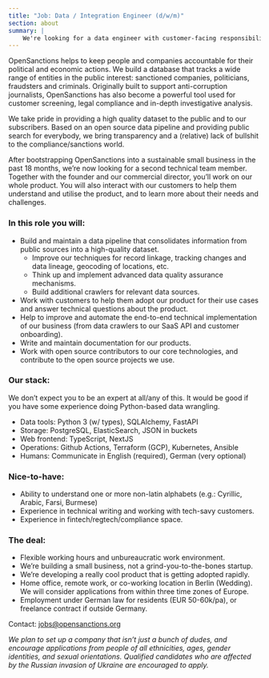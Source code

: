 ```yaml
---
title: "Job: Data / Integration Engineer (d/w/m)"
section: about
summary: |
    We're looking for a data engineer with customer-facing responsibilities.
---
```


OpenSanctions helps to keep people and companies accountable for their political and economic actions. We build a database that tracks a wide range of entities in the public interest: sanctioned companies, politicians, fraudsters and criminals. Originally built to support anti-corruption journalists, OpenSanctions has also become a powerful tool used for customer screening, legal compliance and in-depth investigative analysis. 

We take pride in providing a high quality dataset to the public and to our subscribers. Based on an open source data pipeline and providing public search for everybody, we bring transparency and a (relative) lack of bullshit to the compliance/sanctions world.

After bootstrapping OpenSanctions into a sustainable small business in the past 18 months, we’re now looking for a second technical team member. Together with the founder and our commercial director, you’ll work on our whole product. You will also interact with our customers to help them understand and utilise the product, and to learn more about their needs and challenges.

### In this role you will:

- Build and maintain a data pipeline that consolidates information from public sources into a high-quality dataset.
    - Improve our techniques for record linkage, tracking changes and data lineage, geocoding of locations, etc.
    - Think up and implement advanced data quality assurance mechanisms.
    - Build additional crawlers for relevant data sources.
- Work with customers to help them adopt our product for their use cases and answer technical questions about the product.
- Help to improve and automate the end-to-end technical implementation of our business (from data crawlers to our SaaS API and customer onboarding).
- Write and maintain documentation for our products.
- Work with open source contributors to our core technologies, and contribute to the open source projects we use.

### Our stack:

We don’t expect you to be an expert at all/any of this. It would be good if you have some experience doing Python-based data wrangling.

- Data tools: Python 3 (w/ types), SQLAlchemy, FastAPI
- Storage: PostgreSQL, ElasticSearch, JSON in buckets
- Web frontend: TypeScript, NextJS
- Operations: Github Actions, Terraform (GCP), Kubernetes, Ansible
- Humans: Communicate in English (required), German (very optional)

### Nice-to-have:

- Ability to understand one or more non-latin alphabets (e.g.: Cyrillic, Arabic, Farsi, Burmese)
- Experience in technical writing and working with tech-savy customers.
- Experience in fintech/regtech/compliance space.

### The deal:

- Flexible working hours and unbureaucratic work environment.
- We’re building a small business, not a grind-you-to-the-bones startup.
- We’re developing a really cool product that is getting adopted rapidly.
- Home office, remote work, or co-working location in Berlin (Wedding). We will consider applications from within three time zones of Europe.
- Employment under German law for residents (EUR 50-60k/pa), or freelance contract if outside Germany.

Contact: [jobs@opensanctions.org](/contact/)

*We plan to set up a company that isn’t just a bunch of dudes, and encourage applications from people of all ethnicities, ages, gender identities, and sexual orientations. Qualified candidates who are affected by the Russian invasion of Ukraine are encouraged to apply.*